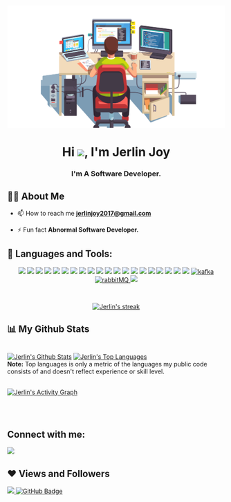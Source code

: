 <a href="#"><img align="center" width="auto" height="auto" src="https://github.com/Jerlinjoy46/Jerlinjoy46/blob/main/pngwing.com.png"/></a>

<h1 align="center">Hi <img src="https://raw.githubusercontent.com/MartinHeinz/MartinHeinz/master/wave.gif" width="30px">, I'm Jerlin Joy</h1>
<h3 align="center">I'm A Software Developer.</h3>


## 🙋‍♂️ About Me
- 📫 How to reach me **jerlinjoy2017@gmail.com**

- ⚡ Fun fact **Abnormal Software Developer.**

## 🚀 Languages and Tools:

<p align="center"> 
<img src="https://img.icons8.com/color/48/000000/javascript--v1.png"/>
<img src="https://img.icons8.com/fluency/48/000000/node-js.png"/>
<img src="https://img.icons8.com/ios/50/000000/express-js.png"/>
<img src="https://img.icons8.com/color/48/000000/python--v1.png"/>
<img src="https://img.icons8.com/color/48/000000/bash.png"/>
<img src="https://img.icons8.com/color/48/000000/typescript.png"/>
<img src="https://img.icons8.com/color/48/000000/react-native.png"/>
<img src="https://img.icons8.com/color/48/000000/graphql.png"/>
<img src="https://img.icons8.com/color/48/000000/amazon-web-services.png"/>
<img src="https://img.icons8.com/external-tal-revivo-color-tal-revivo/48/000000/external-postman-is-the-only-complete-api-development-environment-logo-color-tal-revivo.png"/>
<img src="https://img.icons8.com/color/48/000000/mongodb.png"/>
<img src="https://img.icons8.com/fluency/48/000000/mysql-logo.png"/>
<img src="https://img.icons8.com/color/48/000000/postgreesql.png"/>
<img src="https://img.icons8.com/color/48/000000/redis.png"/>
<img src="https://img.icons8.com/fluency/48/000000/docker.png"/>
<img src="https://img.icons8.com/color/48/000000/git.png"/>
<img src="https://img.icons8.com/fluency/48/000000/grafana.png"/>
<img src="https://img.icons8.com/color/48/000000/firebase.png"/>
<img src="https://img.icons8.com/external-tal-revivo-color-tal-revivo/48/000000/external-jest-can-collect-code-coverage-information-from-entire-projects-logo-color-tal-revivo.png"/>
<img src="https://img.icons8.com/external-tal-revivo-shadow-tal-revivo/48/000000/external-arch-linux-composed-of-nonfree-and-open-source-software-logo-shadow-tal-revivo.png"/>
 <a href="https://kafka.apache.org/" target="_blank" rel="noreferrer"> <img src="https://www.vectorlogo.zone/logos/apache_kafka/apache_kafka-icon.svg" alt="kafka" width="40" height="40"/> </a>
 <a href="https://www.rabbitmq.com" target="_blank" rel="noreferrer"> <img src="https://www.vectorlogo.zone/logos/rabbitmq/rabbitmq-icon.svg" alt="rabbitMQ" width="40" height="40"/> </a>
 <img src="https://img.icons8.com/external-tal-revivo-shadow-tal-revivo/48/000000/external-vim-a-highly-configurable-text-editor-for-efficiently-creating-and-changing-any-kind-of-text-logo-shadow-tal-revivo.png"/>
</p>
<!-- [![React Badge](https://img.shields.io/badge/-React-61DBFB?style=for-the-badge&labelColor=black&logo=react&logoColor=61DBFB)]
(#)[![Javascript Badge](https://img.shields.io/badge/-Javascript-F0DB4F?style=for-the-badge&labelColor=black&logo=javascript&logoColor=F0DB4F)]
(#) [![Typescript Badge](https://img.shields.io/badge/-Typescript-007acc?style=for-the-badge&labelColor=black&logo=typescript&logoColor=007acc)]
(#) [![Nodejs Badge](https://img.shields.io/badge/-Nodejs-3C873A?style=for-the-badge&labelColor=black&logo=node.js&logoColor=3C873A)]
(#)[![GraphQL Badge](https://img.shields.io/badge/-GraphQl-e535ab?style=for-the-badge&labelColor=black&logo=node.js&logoColor=e535ab)](#) -->
<br/>

<p align="center">
    <a href="https://github.com/Jerlinjoy46/github-readme-streak-stats">
        <img title="🔥 Get streak stats for your profile at git.io/streak-stats" alt="Jerlin's streak" src="https://github-readme-streak-stats.herokuapp.com/?user=Jerlinjoy46&theme=black-ice&hide_border=true&stroke=0000&background=060A0CD0"/>
    </a>
</p>

## 📊 My Github Stats

  <br/>
    <a href="https://github.com/Jerlinjoy46/github-readme-stats"><img alt="Jerlin's Github Stats" src="https://github-readme-stats.vercel.app/api?username=Jerlinjoy46&show_icons=true&count_private=true&theme=react&hide_border=true&bg_color=0D1117" /></a>
  <a href="https://github.com/Jerlinjoy46/github-readme-stats">
  <img alt="Jerlin's Top Languages" src="https://github-readme-stats.vercel.app/api/top-langs/?username=Jerlinjoy46&langs_count=8&count_private=true&layout=compact&theme=react&hide_border=true&bg_color=0D1117" /></a>
  <br/>
  <b>Note:</b> Top languages is only a metric of the languages my public code consists of and doesn't reflect experience or skill level.


<br/>
<br/>

<a href="https://github.com/Jerlinjoy46/github-readme-activity-graph"><img alt="Jerlin's Activity Graph" src="https://activity-graph.herokuapp.com/graph?username=Jerlinjoy46&bg_color=0D1117&color=5BCDEC&line=5BCDEC&point=FFFFFF&hide_border=true" /></a>

<br/>
<br/>

## Connect with me:
<p align="left">
<a href = "https://www.linkedin.com/in/jerlin-joy-110b991b3"><img src="https://img.icons8.com/fluent/48/000000/linkedin.png"/></a>
</p>

## ❤ Views and Followers
<a href="https://github.com/Meghna-DAS/github-profile-views-counter">
    <img src="https://komarev.com/ghpvc/?username=Jerlinjoy46">
</a>
<a href="https://github.com/Jerlinjoy46?tab=followers"><img src="https://img.shields.io/github/followers/Jerlinjoy46?label=Followers&style=social" alt="GitHub Badge"></a>
